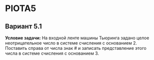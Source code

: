 # PIOTA5
## **Вариант 5.1**

**Условие задачи:**
    На входной ленте машины Тьюринга задано целое неотрицательное число в системе счисления с основанием 2. 
    Поставить справа от числа знак # и записать представление этого числа в системе счисления с основанием 3.

